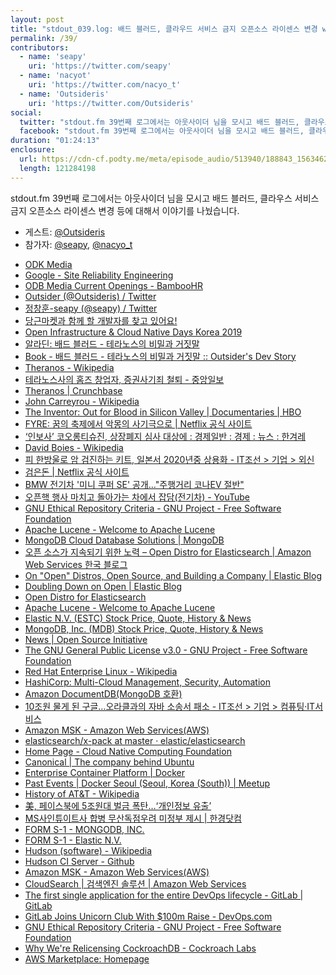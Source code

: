 ```yaml
---
layout: post
title: "stdout_039.log: 배드 블러드, 클라우드 서비스 금지 오픈소스 라이센스 변경 w/ Outsider"
permalink: /39/
contributors:
  - name: 'seapy'
    uri: 'https://twitter.com/seapy'
  - name: 'nacyot'
    uri: 'https://twitter.com/nacyo_t'
  - name: 'Outsideris'
    uri: 'https://twitter.com/Outsideris'
social:
  twitter: "stdout.fm 39번째 로그에서는 아웃사이더 님을 모시고 배드 블러드, 클라우스 서비스 금지 오픈소스 라이센스 변경 등에 대해서 이야기를 나눴습니다."
  facebook: "stdout.fm 39번째 로그에서는 아웃사이더 님을 모시고 배드 블러드, 클라우스 서비스 금지 오픈소스 라이센스 변경 등에 대해서 이야기를 나눴습니다."
duration: "01:24:13"
enclosure:
  url: https://cdn-cf.podty.me/meta/episode_audio/513940/188843_1563462999251.mp3
  length: 121284198
---
```


stdout.fm 39번째 로그에서는 아웃사이더 님을 모시고 배드 블러드, 클라우스 서비스 금지 오픈소스 라이센스 변경 등에 대해서 이야기를 나눴습니다.

* 게스트: [@Outsideris][out]
* 참가자: [@seapy][sea], [@nacyo_t][nac]

[sea]: https://twitter.com/seapy
[nac]: https://twitter.com/nacyo_t
[out]: https://twitter.com/Outsideris

* [ODK Media](https://www.odkmedia.net/)
* [Google - Site Reliability Engineering](https://landing.google.com/sre/)
* [ODB Media Current Openings - BambooHR](https://odkmedia.bamboohr.com/jobs/)
* [Outsider (@Outsideris) / Twitter](https://twitter.com/Outsideris)
* [정창훈-seapy (@seapy) / Twitter](https://twitter.com/seapy)
* [당근마켓과 함께 할 개발자를 찾고 있어요!](https://www.notion.so/daangn/07ca1fda22584d60a48ef43a8cf9bab0)
* [Open Infrastructure & Cloud Native Days Korea 2019](https://openinfradays.kr/)
* [알라딘: 배드 블러드 - 테라노스의 비밀과 거짓말](https://www.aladin.co.kr/shop/wproduct.aspx?itemid=187451859)
* [Book - 배드 블러드 - 테라노스의 비밀과 거짓말 :: Outsider's Dev Story](https://blog.outsider.ne.kr/1447)
* [Theranos - Wikipedia](https://en.wikipedia.org/wiki/Theranos)
* [테라노스사의 홈즈 창업자, 증권사기죄 철퇴 - 중앙일보](https://news.joins.com/article/22445387)
* [Theranos \| Crunchbase](https://www.crunchbase.com/organization/theranos#section-overview)
* [John Carreyrou - Wikipedia](https://en.wikipedia.org/wiki/John_Carreyrou)
* [The Inventor: Out for Blood in Silicon Valley \| Documentaries \| HBO](https://www.hbo.com/documentaries/the-inventor-out-for-blood-in-silicon-valley)
* [FYRE: 꿈의 축제에서 악몽의 사기극으로 \| Netflix 공식 사이트](https://www.netflix.com/kr/title/81035279)
* [‘인보사’ 코오롱티슈진, 상장폐지 심사 대상에 : 경제일반 : 경제 : 뉴스 : 한겨레](http://www.hani.co.kr/arti/economy/economy_general/900699.html)
* [David Boies - Wikipedia](https://en.wikipedia.org/wiki/David_Boies)
* [피 한방울로 암 검진하는 키트, 일본서 2020년중 상용화 - IT조선 > 기업 > 외신](http://it.chosun.com/site/data/html_dir/2019/06/09/2019060900547.html)
* [검은돈 \| Netflix 공식 사이트](https://www.netflix.com/kr/title/80118100)
* [BMW 전기차 '미니 쿠퍼 SE' 공개…"주행거리 코나EV 절반"](http://www.maeilnews.co.kr/news/article.html?no=3734)
* [오픈핵 행사 마치고 돌아가는 차에서 잡담(전기차) - YouTube](https://www.youtube.com/watch?v=yWekgt8Dc9o)
* [GNU Ethical Repository Criteria - GNU Project - Free Software Foundation](https://www.gnu.org/software/repo-criteria.html)
* [Apache Lucene - Welcome to Apache Lucene](https://lucene.apache.org/)
* [MongoDB Cloud Database Solutions \| MongoDB](https://www.mongodb.com/cloud)
* [오픈 소스가 지속되기 위한 노력 – Open Distro for Elasticsearch \| Amazon Web Services 한국 블로그](https://aws.amazon.com/ko/blogs/korea/keeping-open-source-open-open-distro-for-elasticsearch/)
* [On "Open" Distros, Open Source, and Building a Company \| Elastic Blog](https://www.elastic.co/kr/blog/on-open-distros-open-source-and-building-a-company)
* [Doubling Down on Open \| Elastic Blog](https://www.elastic.co/kr/blog/doubling-down-on-open)
* [Open Distro for Elasticsearch](https://github.com/opendistro-for-elasticsearch)
* [Apache Lucene - Welcome to Apache Lucene](https://lucene.apache.org/)
* [Elastic N.V. (ESTC) Stock Price, Quote, History & News](https://finance.yahoo.com/quote/ESTC/)
* [MongoDB, Inc. (MDB) Stock Price, Quote, History & News](https://finance.yahoo.com/quote/MDB/)
* [News \| Open Source Initiative](https://opensource.org/)
* [The GNU General Public License v3.0 - GNU Project - Free Software Foundation](https://www.gnu.org/licenses/gpl-3.0.html)
* [Red Hat Enterprise Linux - Wikipedia](https://en.wikipedia.org/wiki/Red_Hat_Enterprise_Linux)
* [HashiCorp: Multi-Cloud Management, Security, Automation](https://www.hashicorp.com/)
* [Amazon DocumentDB(MongoDB 호환)](https://aws.amazon.com/ko/documentdb/)
* [10조원 물게 된 구글…오라클과의 자바 소송서 패소 - IT조선 > 기업 > 컴퓨팅·IT서비스](http://it.chosun.com/site/data/html_dir/2018/03/28/2018032885047.html)
* [Amazon MSK - Amazon Web Services(AWS)](https://aws.amazon.com/ko/msk/)
* [elasticsearch/x-pack at master · elastic/elasticsearch](https://github.com/elastic/elasticsearch/tree/master/x-pack)
* [Home Page - Cloud Native Computing Foundation](https://www.cncf.io/)
* [Canonical \| The company behind Ubuntu](https://canonical.com/)
* [Enterprise Container Platform \| Docker](https://www.docker.com/)
* [Past Events \| Docker Seoul (Seoul, Korea (South)) \| Meetup](https://www.meetup.com/Docker-Seoul/events/past/)
* [History of AT&T - Wikipedia](https://en.wikipedia.org/wiki/History_of_AT%26T#Post_break-up_restructuring)
* [美, 페이스북에 5조원대 벌금 폭탄…‘개인정보 유출’](http://www.donga.com/news/article/all/20190713/96458613/1)
* [MS사인튜이트사 합병 무산독점우려 미정부 제시 \| 한경닷컴](https://www.hankyung.com/international/article/1995052201941)
* [FORM S-1 - MONGODB, INC.](https://www.sec.gov/Archives/edgar/data/1441816/000104746917006014/a2233365zs-1.htm)
* [FORM S-1 - Elastic N.V.](https://www.sec.gov/Archives/edgar/data/1707753/000119312518266861/d588632ds1.htm)
* [Hudson (software) - Wikipedia](https://en.wikipedia.org/wiki/Hudson_%28software%29)
* [Hudson CI Server - Github](https://github.com/hudson)
* [Amazon MSK - Amazon Web Services(AWS)](https://aws.amazon.com/ko/msk/)
* [CloudSearch \| 검색엔진 솔루션 \| Amazon Web Services](https://aws.amazon.com/ko/cloudsearch/)
* [The first single application for the entire DevOps lifecycle - GitLab \| GitLab](https://about.gitlab.com/)
* [GitLab Joins Unicorn Club With $100m Raise - DevOps.com](https://devops.com/gitlab-joins-unicorn-club-with-100m-raise/)
* [GNU Ethical Repository Criteria - GNU Project - Free Software Foundation](https://www.gnu.org/software/repo-criteria.html)
* [Why We're Relicensing CockroachDB - Cockroach Labs](https://www.cockroachlabs.com/blog/oss-relicensing-cockroachdb/)
* [AWS Marketplace: Homepage](https://aws.amazon.com/marketplace)

